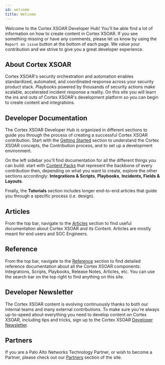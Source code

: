 ```yaml
---
id: welcome
title: Welcome
---
```


Welcome to the Cortex XSOAR Developer Hub! You'll be able find a lot of information on how to create content in Cortex XSOAR. If you see something missing or have any comments, please let us know by using the `Report an issue` button at the bottom of each page. We value your contribution and we strive to give you a great developer experience.

## About Cortex XSOAR

Cortex XSOAR's security orchestration and automation enables standardized, automated, and coordinated response across your security product stack. Playbooks powered by thousands of security actions make scalable, accelerated incident response a reality. On this site you will learn the ins and outs of Cortex XSOAR's development platform so you can begin to create content and integrations.

## Developer Documentation

The Cortex XSOAR Developer Hub is organized in different sections to guide you through the process of creating a successful Cortex XSOAR contribution. Start with the [Getting Started](integrations/getting-started-guide) section to understand the Cortex XSOAR concepts, the Contribution process, and to set up a development environment.

On the left sidebar you'll find documentation for all the different things you can build: start with [Content Packs](integrations/packs-format) that represent the backbone of every contribution then, depending on what you want to create, explore the other sections accordingly: **Integrations & Scripts**, **Playbooks**, **Incidents, Fields & Layouts**.

Finally, the **Tutorials** section includes longer end-to-end articles that guide you through a specific process (i.e. design).

## Articles

From the top bar, navigate to the [Articles](reference/articles-index) section to find useful documentation about Cortex XSOAR and its Content. Articles are mostly meant for end users and SOC Engineers.

## Reference

From the top bar, navigate to the [Reference](reference/index) section to find detailed reference documentation about all the Cortex XSOAR components: Integrations, Scripts, Playbooks, Release Notes, Articles, etc. You can use the search bar on the top right to find anything on this site.

## Developer Newsletter

The Cortex XSOAR content is evolving continuously thanks to both our internal teams and many external contributions. To make sure you're always up-to-speed about everything you need to develop content on Cortex XSOAR, including tips and tricks, sign up to the Cortex XSOAR [Developer Newsletter](https://start.paloaltonetworks.com/cortex-xsoar-developer-newsletter.html).

## Partners

If you are a Palo Alto Networks Technology Partner, or wish to become a Partner, please check out our [Partners](partners/why-xsoar) section of the site.
